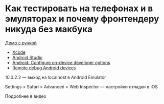 # Как тестировать на телефонах и в эмуляторах и почему фронтендеру никуда без макбука

[Демо с ручкой](https://pepelsbey.github.io/playground/mobile-debug/)

- [Xcode](https://apps.apple.com/app/497799835)
- [Android Studio](https://developer.android.com/studio)
- [Android: Configure on-device developer options](https://developer.android.com/studio/debug/dev-options)
- [Remote debug Android devices](https://developer.chrome.com/docs/devtools/remote-debugging/)

10.0.2.2 — выход на localhost в Android Emulator

Settings > Safari > Advanced > Web Inspector — настройки отладки в iOS

Подробнее в видео
